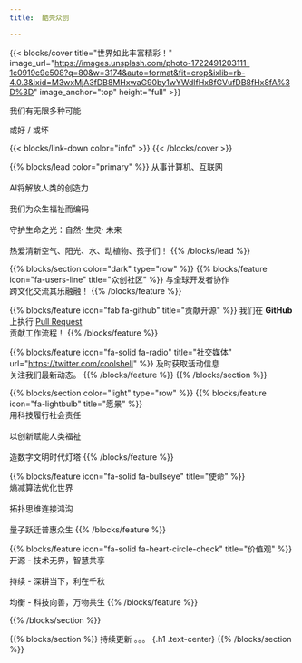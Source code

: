 ```yaml
---
title:  酷壳众创

---
```


{{< blocks/cover title="世界如此丰富精彩！" image_url="https://images.unsplash.com/photo-1722491203111-1c0919c9e508?q=80&w=3174&auto=format&fit=crop&ixlib=rb-4.0.3&ixid=M3wxMjA3fDB8MHxwaG90by1wYWdlfHx8fGVufDB8fHx8fA%3D%3D" image_anchor="top" height="full" >}}

<!-- <a class="btn btn-lg btn-primary me-3 mb-4" href="/zh-CN/about/">
了解更多 <i class="fas fa-arrow-alt-circle-right ms-2"></i>
</a> -->


<p class="lead mt-5">我们有无限多种可能</p>
<p class="lead mt-5">或好 / 或坏 </p>
{{< blocks/link-down color="info" >}}
{{< /blocks/cover >}}

{{% blocks/lead color="primary" %}}
从事计算机、互联网 </br></br>
AI将解放人类的创造力</br></br>
我们为众生福祉而编码</br></br>
守护生命之光：自然· 生灵· 未来</br></br>
热爱清新空气、阳光、水、动植物、孩子们！
{{% /blocks/lead %}}

{{% blocks/section color="dark" type="row" %}}
{{% blocks/feature icon="fa-users-line" title="众创社区" %}}
与全球开发者协作</br>
跨文化交流其乐融融！
{{% /blocks/feature %}}

{{% blocks/feature icon="fab fa-github" title="贡献开源" %}}
我们在 **GitHub** 上执行 [Pull Request](https://github.com/coolshell-in/Main/pulls) </br> 
贡献工作流程！
{{% /blocks/feature %}}

{{% blocks/feature icon="fa-solid fa-radio" title="社交媒体" url="https://twitter.com/coolshell" %}}
及时获取活动信息</br> 
关注我们最新动态。
{{% /blocks/feature %}}
{{% /blocks/section %}}


{{% blocks/section color="light" type="row" %}}
{{% blocks/feature icon="fa-lightbulb" title="愿景" %}}</br>
用科技履行社会责任</br></br>
以创新赋能人类福祉</br></br>
造数字文明时代灯塔
{{% /blocks/feature %}}

{{% blocks/feature icon="fa-solid fa-bullseye" title="使命" %}}</br>
熵减算法优化世界</br></br>
拓扑思维连接鸿沟</br></br>
量子跃迁普惠众生
{{% /blocks/feature %}}

{{% blocks/feature icon="fa-solid fa-heart-circle-check" title="价值观" %}}</br>
开源 - 技术无界，智慧共享</br></br>
持续 - 深耕当下，利在千秋</br></br>
均衡 - 科技向善，万物共生
{{% /blocks/feature %}}

{{% /blocks/section %}}


{{% blocks/section %}}
持续更新 。。。
{.h1 .text-center}
{{% /blocks/section %}}